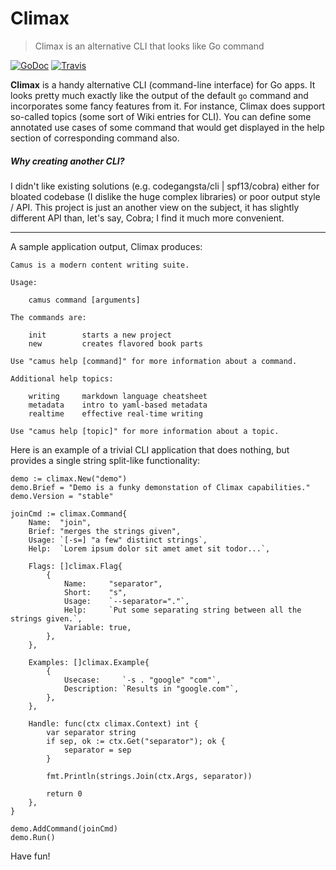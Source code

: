 # Climax
>Climax is an alternative CLI that looks like Go command

[![GoDoc](https://godoc.org/github.com/tucnak/climax?status.svg)](https://godoc.org/github.com/tucnak/climax)
[![Travis](https://travis-ci.org/tucnak/climax.svg?branch=master)](https://travis-ci.org/tucnak/climax)

**Climax** is a handy alternative CLI (command-line interface) for Go apps.
It looks pretty much exactly like the output of the default `go` command and
incorporates some fancy features from it. For instance, Climax does support
so-called topics (some sort of Wiki entries for CLI). You can define some
annotated use cases of some command that would get displayed in the
help section of corresponding command also.

##### Why creating another CLI?
I didn't like existing solutions (e.g. codegangsta/cli | spf13/cobra) either for
bloated codebase (I dislike the huge complex libraries) or poor output
style / API. This project is just an another view on the subject, it has
slightly different API than, let's say, Cobra; I find it much more convenient.
<hr>

A sample application output, Climax produces:
```
Camus is a modern content writing suite.

Usage:

	camus command [arguments]

The commands are:

	init        starts a new project
	new         creates flavored book parts

Use "camus help [command]" for more information about a command.

Additional help topics:

	writing     markdown language cheatsheet
	metadata    intro to yaml-based metadata
	realtime    effective real-time writing

Use "camus help [topic]" for more information about a topic.
```

Here is an example of a trivial CLI application that does nothing,
but provides a single string split-like functionality:
```
demo := climax.New("demo")
demo.Brief = "Demo is a funky demonstation of Climax capabilities."
demo.Version = "stable"

joinCmd := climax.Command{
	Name:  "join",
	Brief: "merges the strings given",
	Usage: `[-s=] "a few" distinct strings`,
	Help:  `Lorem ipsum dolor sit amet amet sit todor...`,

	Flags: []climax.Flag{
		{
			Name:     "separator",
			Short:    "s",
			Usage:    `--separator="."`,
			Help:     `Put some separating string between all the strings given.`,
			Variable: true,
		},
	},

	Examples: []climax.Example{
		{
			Usecase:     `-s . "google" "com"`,
			Description: `Results in "google.com"`,
		},
	},

	Handle: func(ctx climax.Context) int {
		var separator string
		if sep, ok := ctx.Get("separator"); ok {
			separator = sep
		}

		fmt.Println(strings.Join(ctx.Args, separator))

		return 0
	},
}

demo.AddCommand(joinCmd)
demo.Run()
```

Have fun!
